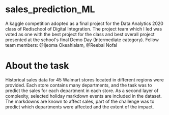 # sales_prediction_ML
A kaggle competition adopted as a final project for the Data Analytics 2020 class of Redischool of Digital Integration. 
The project team which I led was voted as one with the best project for the class and best overall project presented at the school's final Demo Day (Intermediate category).
Fellow team members: @Ijeoma Okeahialam, @Reebal Nofal

# About the task
Historical sales data for 45 Walmart stores located in different regions were provided. Each store contains many departments, and the task was to predict the sales for each department in each store. As a second layer of complexity, selected holiday markdown events are included in the dataset. The markdowns are known to affect sales, part of the challenge was to predict which departments were affected and the extent of the impact.

